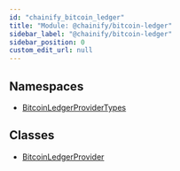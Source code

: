 ```yaml
---
id: "chainify_bitcoin_ledger"
title: "Module: @chainify/bitcoin-ledger"
sidebar_label: "@chainify/bitcoin-ledger"
sidebar_position: 0
custom_edit_url: null
---
```


## Namespaces

- [BitcoinLedgerProviderTypes](../namespaces/chainify_bitcoin_ledger.BitcoinLedgerProviderTypes.md)

## Classes

- [BitcoinLedgerProvider](../classes/chainify_bitcoin_ledger.BitcoinLedgerProvider.md)
